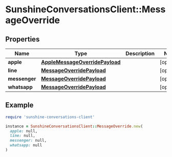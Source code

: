 # SunshineConversationsClient::MessageOverride

## Properties

| Name | Type | Description | Notes |
| ---- | ---- | ----------- | ----- |
| **apple** | [**AppleMessageOverridePayload**](AppleMessageOverridePayload.md) |  | [optional] |
| **line** | [**MessageOverridePayload**](MessageOverridePayload.md) |  | [optional] |
| **messenger** | [**MessageOverridePayload**](MessageOverridePayload.md) |  | [optional] |
| **whatsapp** | [**MessageOverridePayload**](MessageOverridePayload.md) |  | [optional] |

## Example

```ruby
require 'sunshine-conversations-client'

instance = SunshineConversationsClient::MessageOverride.new(
  apple: null,
  line: null,
  messenger: null,
  whatsapp: null
)
```

